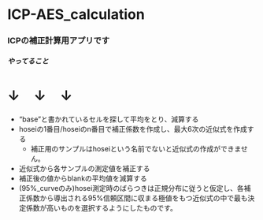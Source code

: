 # ICP-AES_calculation
### ICPの補正計算用アプリです
##### やってること
# ↓　↓　↓
- “base”と書かれているセルを探して平均をとり、減算する
- hoseiの1番目/hoseiのn番目で補正係数を作成し、最大6次の近似式を作成する
  - 補正用のサンプルはhoseiという名前でないと近似式の作成ができません。
- 近似式から各サンプルの測定値を補正する
- 補正後の値からblankの平均値を減算する
- (95%_curveのみ)hosei測定時のばらつきは正規分布に従うと仮定し、各補正係数から導出される95%信頼区間に収まる極値をもつ近似式の中で最も決定係数が高いものを選択するようにしたものです。
